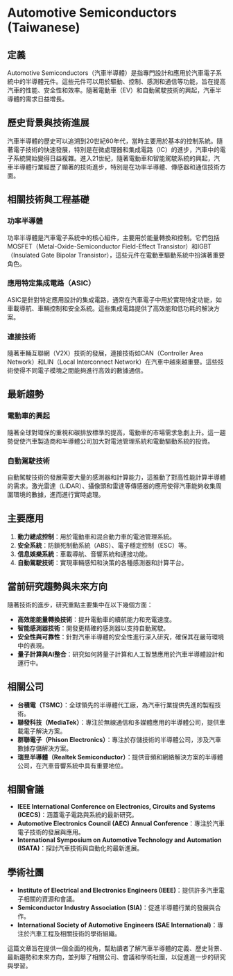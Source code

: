 # Automotive Semiconductors (Taiwanese)

## 定義

Automotive Semiconductors（汽車半導體）是指專門設計和應用於汽車電子系統中的半導體元件。這些元件可以用於驅動、控制、感測和通信等功能，旨在提高汽車的性能、安全性和效率。隨著電動車（EV）和自動駕駛技術的興起，汽車半導體的需求日益增長。

## 歷史背景與技術進展

汽車半導體的歷史可以追溯到20世紀60年代，當時主要用於基本的控制系統。隨著電子技術的快速發展，特別是在微處理器和集成電路（IC）的進步，汽車中的電子系統開始變得日益複雜。進入21世紀，隨著電動車和智能駕駛系統的興起，汽車半導體行業經歷了顯著的技術進步，特別是在功率半導體、傳感器和通信技術方面。

## 相關技術與工程基礎

### 功率半導體

功率半導體是汽車電子系統中的核心組件，主要用於能量轉換和控制。它們包括MOSFET（Metal-Oxide-Semiconductor Field-Effect Transistor）和IGBT（Insulated Gate Bipolar Transistor），這些元件在電動車驅動系統中扮演著重要角色。

### 應用特定集成電路（ASIC）

ASIC是針對特定應用設計的集成電路，通常在汽車電子中用於實現特定功能，如車載導航、車輛控制和安全系統。這些集成電路提供了高效能和低功耗的解決方案。

### 連接技術

隨著車輛互聯網（V2X）技術的發展，連接技術如CAN（Controller Area Network）和LIN（Local Interconnect Network）在汽車中越來越重要。這些技術使得不同電子模塊之間能夠進行高效的數據通信。

## 最新趨勢

### 電動車的興起

隨著全球對環保的重視和碳排放標準的提高，電動車的市場需求急劇上升。這一趨勢促使汽車製造商和半導體公司加大對電池管理系統和電動驅動系統的投資。

### 自動駕駛技術

自動駕駛技術的發展需要大量的感測器和計算能力，這推動了對高性能計算半導體的需求。激光雷達（LiDAR）、攝像頭和雷達等傳感器的應用使得汽車能夠收集周圍環境的數據，進而進行實時處理。

## 主要應用

1. **動力總成控制**：用於電動車和混合動力車的電池管理系統。
2. **安全系統**：防鎖死制動系統（ABS）、電子穩定控制（ESC）等。
3. **信息娛樂系統**：車載導航、音響系統和連接功能。
4. **自動駕駛技術**：實現車輛感知和決策的各種感測器和計算平台。

## 當前研究趨勢與未來方向

隨著技術的進步，研究重點主要集中在以下幾個方面：

- **高效能能量轉換技術**：提升電動車的續航能力和充電速度。
- **智能感測器技術**：開發更精確的感測器以支持自動駕駛。
- **安全性與可靠性**：針對汽車半導體的安全性進行深入研究，確保其在嚴苛環境中的表現。
- **量子計算與AI整合**：研究如何將量子計算和人工智慧應用於汽車半導體設計和運行中。

## 相關公司

- **台積電（TSMC）**：全球領先的半導體代工廠，為汽車行業提供先進的製程技術。
- **聯發科技（MediaTek）**：專注於無線通信和多媒體應用的半導體公司，提供車載電子解決方案。
- **群聯電子（Phison Electronics）**：專注於存儲技術的半導體公司，涉及汽車數據存儲解決方案。
- **瑞昱半導體（Realtek Semiconductor）**：提供音頻和網絡解決方案的半導體公司，在汽車音響系統中具有重要地位。

## 相關會議

- **IEEE International Conference on Electronics, Circuits and Systems (ICECS)**：涵蓋電子電路與系統的最新研究。
- **Automotive Electronics Council (AEC) Annual Conference**：專注於汽車電子技術的發展與應用。
- **International Symposium on Automotive Technology and Automation (ISATA)**：探討汽車技術與自動化的最新進展。

## 學術社團

- **Institute of Electrical and Electronics Engineers (IEEE)**：提供許多汽車電子相關的資源和會議。
- **Semiconductor Industry Association (SIA)**：促進半導體行業的發展與合作。
- **International Society of Automotive Engineers (SAE International)**：專注於汽車工程及相關技術的學術組織。 

這篇文章旨在提供一個全面的視角，幫助讀者了解汽車半導體的定義、歷史背景、最新趨勢和未來方向，並列舉了相關公司、會議和學術社團，以促進進一步的研究與學習。